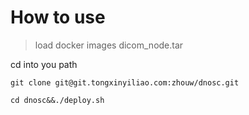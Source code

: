 How to use
===

> load docker images dicom_node.tar

cd into you path

`git clone git@git.tongxinyiliao.com:zhouw/dnosc.git`

`cd dnosc&&./deploy.sh`
